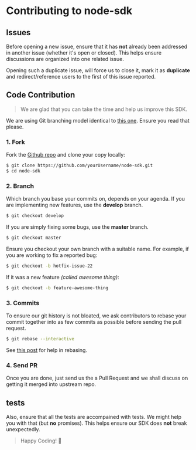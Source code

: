 
# Contributing to node-sdk


## Issues

Before opening a new issue, ensure that it has **not** already been addressed in another issue (whether it's open or closed). This helps ensure discussions are organized into one related issue.

Opening such a duplicate issue, will force us to close it, mark it as **duplicate** and redirect/reference users to the first of this issue reported.


## Code Contribution

> We are glad that you can take the time and help us improve this SDK.

We are using Git branching model identical to [this one](http://nvie.com/posts/a-successful-git-branching-model/). Ensure you read that please.

### 1. Fork

Fork the [Github repo](https://github.com/ma3route/node-sdk) and clone your copy locally:

```bash
$ git clone https://github.com/yourUsername/node-sdk.git
$ cd node-sdk
```

### 2. Branch

Which branch you base your commits on, depends on your agenda. If you are implementing new features, use the **develop** branch.

```bash
$ git checkout develop
```

If you are simply fixing some bugs, use the **master** branch.

```bash
$ git checkout master
```

Ensure you checkout your own branch with a suitable name. For example, if you are working to fix a reported bug:

```bash
$ git checkout -b hotfix-issue-22
```

If it was a new feature *(called awesome thing)*:

```bash
$ git checkout -b feature-awesome-thing
```


### 3. Commits

To ensure our git history is not bloated, we ask contributors to rebase your commit together into as few commits as possible before sending the pull request.

```bash
$ git rebase --interactive
```

See [this post](http://nathanleclaire.com/blog/2014/09/14/dont-be-scared-of-git-rebase/) for help in rebasing.


### 4. Send PR

Once you are done, just send us the a Pull Request and we shall discuss on getting it merged into upstream repo.


## tests

Also, ensure that all the tests are accompained with tests. We might help you with that (but **no** promises). This helps ensure our SDK does **not** break unexpectedly.

> Happy Coding! :dancer:
